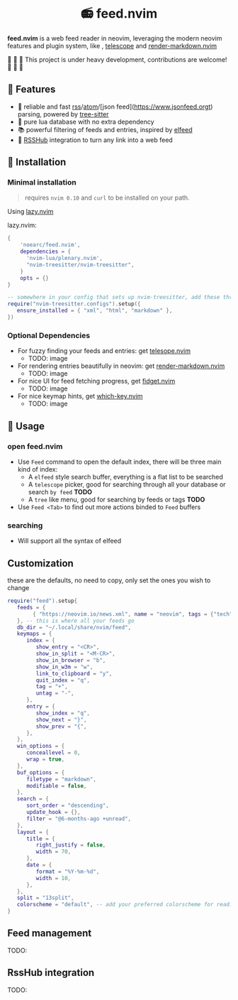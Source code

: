 <h1 align="center"> 📻 feed.nvim </h1>

**feed.nvim** is a web feed reader in neovim, leveraging the modern neovim features and plugin system, like , [telescope](https://github.com/nvim-telescope/telescope.nvim) and [render-markdown.nvim](https://github.com/tadmccorkle/markdown.nvim)

🚧 🚧 🚧 
This project is under heavy development, contributions are welcome!
🚧 🚧 🚧 

## 🌟 Features

- 🌲 reliable and fast [rss](https://en.wikipedia.org/wiki/RSS)/[atom](https://en.wikipedia.org/wiki/Atom_(web_standard))/[json feed](https://www.jsonfeed.orgt) parsing, powered by [tree-sitter](https://github.com/nvim-treesitter/nvim-treesitter)
- 🏪 pure lua database with no extra dependency
- 📚 powerful filtering of feeds and entries, inspired by [elfeed](https://github.com/skeeto/elfeed)
- 📶 [RSSHub](https://github.com/DIYgod/RSSHub) integration to turn any link into a web feed

## 🚀 Installation

### Minimal installation

> requires `nvim 0.10` and `curl` to be installed on your path.

Using [lazy.nvim](https://github.com/folke/lazy.nvim)

lazy.nvim:
```lua
{
    'noearc/feed.nvim',
    dependencies = { 
      'nvim-lua/plenary.nvim',
      "nvim-treesitter/nvim-treesitter",
    }
    opts = {}
}
```
```lua
-- somewhere in your config that sets up nvim-treesitter, add these three filetypes to the ensure_installed list:
require("nvim-treesitter.configs").setup({
   ensure_installed = { "xml", "html", "markdown" },
})
```

### Optional Dependencies

- For fuzzy finding your feeds and entries: get [telesope.nvim](https://github.com/nvim-telescope/telescope.nvim)
   - TODO: image
- For rendering entries beautifully in neovim: get [render-markdown.nvim](https://github.com/MeanderingProgrammer/render-markdown.nvim)
   - TODO: image
- For nice UI for feed fetching progress, get [fidget.nvim](https://github.com/j-hui/fidget.nvim)
   - TODO: image
- For nice keymap hints, get [which-key.nvim](https://github.com/folke/which-key.nvim)
   - TODO: image

## 🔖 Usage

### open feed.nvim
- Use `Feed` command to open the default index, there will be three main kind of index:
    - A `elfeed` style search buffer, everything is a flat list to be searched
    - A `telescope` picker, good for searching through all your database or search `by feed` **TODO**
    - A `tree` like menu, good for searching by feeds or tags **TODO**
- Use `Feed <Tab>` to find out more actions binded to `Feed` buffers

### searching
- Will support all the syntax of elfeed

## Customization

these are the defaults, no need to copy, only set the ones you wish to change
```lua
require("feed").setup{
   feeds = {
        { "https://neovim.io/news.xml", name = "neovim", tags = {"tech", "vim", "news"} -- a simple url pasted here is also fine
   }, -- this is where all your feeds go
   db_dir = "~/.local/share/nvim/feed",
   keymaps = {
      index = {
         show_entry = "<CR>",
         show_in_split = "<M-CR>",
         show_in_browser = "b",
         show_in_w3m = "w",
         link_to_clipboard = "y",
         quit_index = "q",
         tag = "+",
         untag = "-",
      },
      entry = {
         show_index = "q",
         show_next = "}",
         show_prev = "{",
      },
   },
   win_options = {
      conceallevel = 0,
      wrap = true,
   },
   buf_options = {
      filetype = "markdown",
      modifiable = false,
   },
   search = {
      sort_order = "descending",
      update_hook = {},
      filter = "@6-months-ago +unread",
   },
   layout = {
      title = {
         right_justify = false,
         width = 70,
      },
      date = {
         format = "%Y-%m-%d",
         width = 10,
      },
   },
   split = "13split",
   colorscheme = "default", -- add your preferred colorscheme for reading here
}
```
## Feed management

TODO:

## RssHub integration

TODO:
